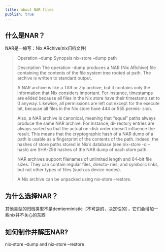 ```yaml
---
title: about NAR files
publish: true
---
```


## 什么是NAR？

NAR是一缩写：Nix ARchive(nix归档文件)

> Operation –dump Synopsis nix-store –dump path
> 
> Description The operation –dump produces a NAR (Nix ARchive) file containing the contents of the file system tree rooted at path. The archive is written to standard output.
> 
> A NAR archive is like a TAR or Zip archive, but it contains only the information that Nix considers important. For instance, timestamps are elided because all files in the Nix store have their timestamp set to 0 anyway. Likewise, all permissions are left out except for the execute bit, because all files in the Nix store have 444 or 555 permis‐ sion.
> 
> Also, a NAR archive is canonical, meaning that “equal” paths always produce the same NAR archive. For instance, di‐ rectory entries are always sorted so that the actual on-disk order doesn’t influence the result. This means that the cryptographic hash of a NAR dump of a path is usable as a fingerprint of the contents of the path. Indeed, the hashes of store paths stored in Nix’s database (see nix-store -q –hash) are SHA-256 hashes of the NAR dump of each store path.
> 
> NAR archives support filenames of unlimited length and 64-bit file sizes. They can contain regular files, directo‐ ries, and symbolic links, but not other types of files (such as device nodes).
> 
> A Nix archive can be unpacked using nix-store –restore.

## 为什么选择NAR？

其他类型的归档类型不是demterministic（不可逆的，决定性的），它们会增加一些nix并不关心的东西

## 如何制作并解压NAR?

nix-store –dump and nix-store –restore



